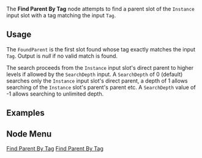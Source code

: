 <languages></languages> <translate>

The **Find Parent By Tag** node attempts to find a parent slot of the
`Instance` input slot with a tag matching the input `Tag`.

## Usage

The `FoundParent` is the first slot found whose tag exactly matches the
input `Tag`. Output is *null* if no valid match is found.

The search proceeds from the `Instance` input slot's direct parent to
higher levels if allowed by the `SearchDepth` input. A `SearchDepth` of
0 (default) searches only the `Instance` input slot's direct parent, a
depth of 1 allows searching of the `Instance` slot's parent's parent
etc. A `SearchDepth` value of -1 allows searching to unlimited depth.

## Examples

## Node Menu

</translate>

[Find Parent By Tag](Category:Protoflux{{#translation:}} "wikilink")
[Find Parent By
Tag](Category:Protoflux:Slots{{#translation:}} "wikilink")
